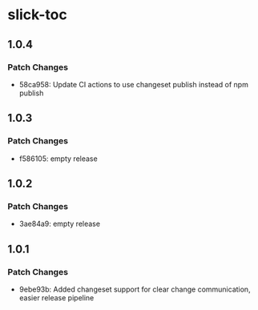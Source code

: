 # slick-toc

## 1.0.4

### Patch Changes

- 58ca958: Update CI actions to use changeset publish instead of npm publish

## 1.0.3

### Patch Changes

- f586105: empty release

## 1.0.2

### Patch Changes

- 3ae84a9: empty release

## 1.0.1

### Patch Changes

- 9ebe93b: Added changeset support for clear change communication, easier release pipeline
